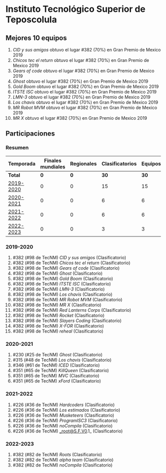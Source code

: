 ---
---

# Instituto Tecnológico Superior de Teposcolula

## Mejores 10 equipos

1. _CID y sus amigos_ obtuvo el lugar #382 (70%) en Gran Premio de Mexico 2019
1. _Chicos tec el return_ obtuvo el lugar #382 (70%) en Gran Premio de Mexico 2019
1. _Gears of code_ obtuvo el lugar #382 (70%) en Gran Premio de Mexico 2019
1. _Ghost_ obtuvo el lugar #382 (70%) en Gran Premio de Mexico 2019
1. _Gold Boom_ obtuvo el lugar #382 (70%) en Gran Premio de Mexico 2019
1. _ITSTE ISC_ obtuvo el lugar #382 (70%) en Gran Premio de Mexico 2019
1. _LMN-3_ obtuvo el lugar #382 (70%) en Gran Premio de Mexico 2019
1. _Los chavis_ obtuvo el lugar #382 (70%) en Gran Premio de Mexico 2019
1. _MR Robot MVM_ obtuvo el lugar #382 (70%) en Gran Premio de Mexico 2019
1. _MR X_ obtuvo el lugar #382 (70%) en Gran Premio de Mexico 2019

## Participaciones

### Resumen

| Temporada | Finales mundiales | Regionales | Clasificatorios | Equipos |
| --- | --- | --- | --- | --- |
| **Total** | **0** | **0** | **30** | **30** |
| [2019-2020](#2019-2020) | 0 | 0 | 15 | 15 |
| [2020-2021](#2020-2021) | 0 | 0 | 6 | 6 |
| [2021-2022](#2021-2022) | 0 | 0 | 6 | 6 |
| [2022-2023](#2022-2023) | 0 | 0 | 3 | 3 |

### 2019-2020

1. #382 (#98 de TecNM) _CID y sus amigos_ (Clasificatorio)
1. #382 (#98 de TecNM) _Chicos tec el return_ (Clasificatorio)
1. #382 (#98 de TecNM) _Gears of code_ (Clasificatorio)
1. #382 (#98 de TecNM) _Ghost_ (Clasificatorio)
1. #382 (#98 de TecNM) _Gold Boom_ (Clasificatorio)
1. #382 (#98 de TecNM) _ITSTE ISC_ (Clasificatorio)
1. #382 (#98 de TecNM) _LMN-3_ (Clasificatorio)
1. #382 (#98 de TecNM) _Los chavis_ (Clasificatorio)
1. #382 (#98 de TecNM) _MR Robot MVM_ (Clasificatorio)
1. #382 (#98 de TecNM) _MR X_ (Clasificatorio)
1. #382 (#98 de TecNM) _Red Lanterns Corps_ (Clasificatorio)
1. #382 (#98 de TecNM) _Rocket_ (Clasificatorio)
1. #382 (#98 de TecNM) _Slayers Coding_ (Clasificatorio)
1. #382 (#98 de TecNM) _X-FOR_ (Clasificatorio)
1. #382 (#98 de TecNM) _reheal_ (Clasificatorio)

### 2020-2021

1. #230 (#25 de TecNM) _Ghost_ (Clasificatorio)
1. #315 (#48 de TecNM) _Los chavis_ (Clasificatorio)
1. #346 (#61 de TecNM) _ICED_ (Clasificatorio)
1. #351 (#65 de TecNM) _KillQueen_ (Clasificatorio)
1. #351 (#65 de TecNM) _MVC_ (Clasificatorio)
1. #351 (#65 de TecNM) _xFord_ (Clasificatorio)

### 2021-2022

1. #226 (#36 de TecNM) _Hardcoders_ (Clasificatorio)
1. #226 (#36 de TecNM) _Los estimados_ (Clasificatorio)
1. #226 (#36 de TecNM) _Musketeers_ (Clasificatorio)
1. #226 (#36 de TecNM) _ProgramISC3_ (Clasificatorio)
1. #226 (#36 de TecNM) _noCompila_ (Clasificatorio)
1. #226 (#36 de TecNM) _root@S.F.V0.1_ (Clasificatorio)

### 2022-2023

1. #382 (#82 de TecNM) _Roots_ (Clasificatorio)
1. #382 (#82 de TecNM) _alpha team_ (Clasificatorio)
1. #382 (#82 de TecNM) _noCompila_ (Clasificatorio)



